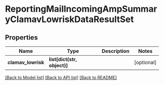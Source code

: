 # ReportingMailIncomingAmpSummaryClamavLowriskDataResultSet

## Properties
Name | Type | Description | Notes
------------ | ------------- | ------------- | -------------
**clamav_lowrisk** | **list[dict(str, object)]** |  | [optional] 

[[Back to Model list]](../README.md#documentation-for-models) [[Back to API list]](../README.md#documentation-for-api-endpoints) [[Back to README]](../README.md)

